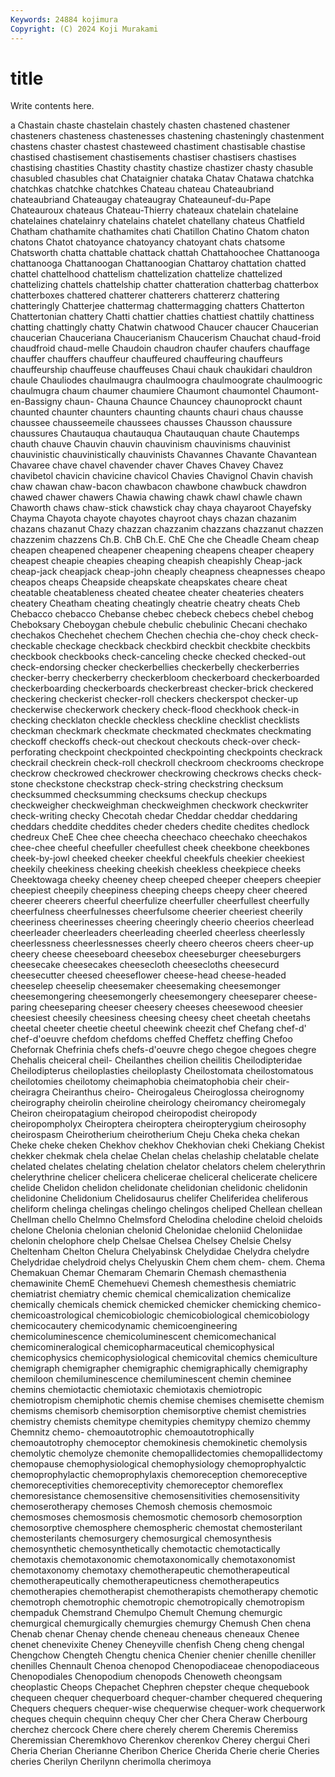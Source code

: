 ```yaml
---
Keywords: 24884 kojimura
Copyright: (C) 2024 Koji Murakami
---
```


# title

Write contents here.



a Chastain chaste chastelain
chastely chasten chastened chastener chasteners chasteness chastenesses chastening chasteningly chastenment
chastens chaster chastest chasteweed chastiment chastisable chastise chastised chastisement chastisements
chastiser chastisers chastises chastising chastities Chastity chastity chastize chastizer chasty
chasuble chasubled chasubles chat Chataignier chataka Chatav Chatawa chatchka chatchkas
chatchke chatchkes Chateau chateau Chateaubriand chateaubriand Chateaugay chateaugray Chateauneuf-du-Pape Chateauroux
chateaus Chateau-Thierry chateaux chatelain chatelaine chatelaines chatelainry chatelains chatelet chatellany
chateus Chatfield Chatham chathamite chathamites chati Chatillon Chatino Chatom chaton
chatons Chatot chatoyance chatoyancy chatoyant chats chatsome Chatsworth chatta chattable
chattack chattah Chattahoochee Chattanooga chattanooga Chattanoogan Chattanoogian Chattaroy chattation chatted
chattel chattelhood chattelism chattelization chattelize chattelized chattelizing chattels chattelship chatter
chatteration chatterbag chatterbox chatterboxes chattered chatterer chatterers chattererz chattering chatteringly
Chatterjee chattermag chattermagging chatters Chatterton Chattertonian chattery Chatti chattier chatties
chattiest chattily chattiness chatting chattingly chatty Chatwin chatwood Chaucer chaucer
Chaucerian chaucerian Chauceriana Chaucerianism Chaucerism Chauchat chaud-froid chaudfroid chaud-melle Chaudoin
chaudron chaufer chaufers chauffage chauffer chauffers chauffeur chauffeured chauffeuring chauffeurs
chauffeurship chauffeuse chauffeuses Chaui chauk chaukidari chauldron chaule Chauliodes chaulmaugra
chaulmoogra chaulmoograte chaulmoogric chaulmugra chaum chaumer chaumiere Chaumont chaumontel Chaumont-en-Bassigny
chaun- Chauna Chaunce Chauncey chaunoprockt chaunt chaunted chaunter chaunters chaunting
chaunts chauri chaus chausse chaussee chausseemeile chaussees chausses Chausson chaussure
chaussures Chautauqua chautauqua Chautauquan chaute Chautemps chauth chauve Chauvin chauvin
chauvinism chauvinisms chauvinist chauvinistic chauvinistically chauvinists Chavannes Chavante Chavantean Chavaree
chave chavel chavender chaver Chaves Chavey Chavez chavibetol chavicin chavicine
chavicol Chavies Chavignol Chavin chavish chaw chawan chaw-bacon chawbacon chawbone
chawbuck chawdron chawed chawer chawers Chawia chawing chawk chawl chawle
chawn Chaworth chaws chaw-stick chawstick chay chaya chayaroot Chayefsky Chayma
Chayota chayote chayotes chayroot chays chazan chazanim chazans chazanut Chazy
chazzan chazzanim chazzans chazzanut chazzen chazzenim chazzens Ch.B. ChB Ch.E.
ChE Che che Cheadle Cheam cheap cheapen cheapened cheapener cheapening
cheapens cheaper cheapery cheapest cheapie cheapies cheaping cheapish cheapishly Cheap-jack
cheap-jack cheapjack cheap-john cheaply cheapness cheapnesses cheapo cheapos cheaps Cheapside
cheapskate cheapskates cheare cheat cheatable cheatableness cheated cheatee cheater cheateries
cheaters cheatery Cheatham cheating cheatingly cheatrie cheatry cheats Cheb Chebacco
chebacco Chebanse chebec chebeck chebecs chebel chebog Cheboksary Cheboygan chebule
chebulic chebulinic Checani chechako chechakos Chechehet chechem Chechen chechia che-choy
check check- checkable checkage checkback checkbird checkbit checkbite checkbits checkbook
checkbooks check-canceling checke checked checked-out check-endorsing checker checkerbellies checkerbelly checkerberries
checker-berry checkerberry checkerbloom checkerboard checkerboarded checkerboarding checkerboards checkerbreast checker-brick checkered
checkering checkerist checker-roll checkers checkerspot checker-up checkerwise checkerwork checkery check-flood
checkhook check-in checking checklaton checkle checkless checkline checklist checklists checkman
checkmark checkmate checkmated checkmates checkmating checkoff checkoffs check-out checkout checkouts
check-over check-perforating checkpoint checkpointed checkpointing checkpoints checkrack checkrail checkrein check-roll
checkroll checkroom checkrooms checkrope checkrow checkrowed checkrower checkrowing checkrows checks
check-stone checkstone checkstrap check-string checkstring checksum checksummed checksumming checksums checkup
checkups checkweigher checkweighman checkweighmen checkwork checkwriter check-writing checky Checotah chedar
Cheddar cheddar cheddaring cheddars cheddite cheddites cheder cheders chedite chedites
chedlock chedreux CheE Chee chee cheecha cheechaco cheechako cheechakos chee-chee
cheeful cheefuller cheefullest cheek cheekbone cheekbones cheek-by-jowl cheeked cheeker cheekful
cheekfuls cheekier cheekiest cheekily cheekiness cheeking cheekish cheekless cheekpiece cheeks
Cheektowaga cheeky cheeney cheep cheeped cheeper cheepers cheepier cheepiest cheepily
cheepiness cheeping cheeps cheepy cheer cheered cheerer cheerers cheerful cheerfulize
cheerfuller cheerfullest cheerfully cheerfulness cheerfulnesses cheerfulsome cheerier cheeriest cheerily cheeriness
cheerinesses cheering cheeringly cheerio cheerios cheerlead cheerleader cheerleaders cheerleading cheerled
cheerless cheerlessly cheerlessness cheerlessnesses cheerly cheero cheeros cheers cheer-up cheery
cheese cheeseboard cheesebox cheeseburger cheeseburgers cheesecake cheesecakes cheesecloth cheesecloths cheesecurd
cheesecutter cheesed cheeseflower cheese-head cheese-headed cheeselep cheeselip cheesemaker cheesemaking cheesemonger
cheesemongering cheesemongerly cheesemongery cheeseparer cheese-paring cheeseparing cheeser cheesery cheeses cheesewood
cheesier cheesiest cheesily cheesiness cheesing cheesy cheet cheetah cheetahs cheetal
cheeter cheetie cheetul cheewink cheezit chef Chefang chef-d' chef-d'oeuvre chefdom
chefdoms cheffed Cheffetz cheffing Chefoo Chefornak Chefrinia chefs chefs-d'oeuvre chego
chegoe chegoes chegre Chehalis cheiceral cheil- Cheilanthes cheilion cheilitis Cheilodipteridae
Cheilodipterus cheiloplasties cheiloplasty Cheilostomata cheilostomatous cheilotomies cheilotomy cheimaphobia cheimatophobia cheir
cheir- cheiragra Cheiranthus cheiro- Cheirogaleus Cheiroglossa cheirognomy cheirography cheirolin cheiroline
cheirology cheiromancy cheiromegaly Cheiron cheiropatagium cheiropod cheiropodist cheiropody cheiropompholyx Cheiroptera
cheiroptera cheiropterygium cheirosophy cheirospasm Cheirotherium cheirotherium Cheju Cheka cheka chekan
Cheke cheke cheken Chekhov chekhov Chekhovian cheki Chekiang Chekist chekker
chekmak chela chelae Chelan chelas chelaship chelatable chelate chelated chelates
chelating chelation chelator chelators chelem chelerythrin chelerythrine chelicer chelicera chelicerae
cheliceral chelicerate chelicere chelide Chelidon chelidon chelidonate chelidonian chelidonic chelidonin
chelidonine Chelidonium Chelidosaurus chelifer Cheliferidea cheliferous cheliform chelinga chelingas chelingo
chelingos cheliped Chellean chellean Chellman chello Chelmno Chelmsford Chelodina chelodine
cheloid cheloids chelone Chelonia chelonian chelonid Chelonidae cheloniid Cheloniidae chelonin
chelophore chelp Chelsae Chelsea Chelsey Chelsie Chelsy Cheltenham Chelton Chelura
Chelyabinsk Chelydidae Chelydra chelydre Chelydridae chelydroid chelys Chelyuskin Chem chem
chem- chem. Chema Chemakuan Chemar Chemaram Chemarin Chemash chemasthenia chemawinite
ChemE Chemehuevi Chemesh chemesthesis chemiatric chemiatrist chemiatry chemic chemical chemicalization
chemicalize chemically chemicals chemick chemicked chemicker chemicking chemico- chemicoastrological chemicobiologic
chemicobiological chemicobiology chemicocautery chemicodynamic chemicoengineering chemicoluminescence chemicoluminescent chemicomechanical chemicomineralogical chemicopharmaceutical
chemicophysical chemicophysics chemicophysiological chemicovital chemics chemiculture chemigraph chemigrapher chemigraphic chemigraphically
chemigraphy chemiloon chemiluminescence chemiluminescent chemin cheminee chemins chemiotactic chemiotaxic chemiotaxis
chemiotropic chemiotropism chemiphotic chemis chemise chemises chemisette chemism chemisms chemisorb
chemisorption chemisorptive chemist chemistries chemistry chemists chemitype chemitypies chemitypy chemizo
chemmy Chemnitz chemo- chemoautotrophic chemoautotrophically chemoautotrophy chemoceptor chemokinesis chemokinetic chemolysis
chemolytic chemolyze chemonite chemopallidectomies chemopallidectomy chemopause chemophysiological chemophysiology chemoprophyalctic chemoprophylactic
chemoprophylaxis chemoreception chemoreceptive chemoreceptivities chemoreceptivity chemoreceptor chemoreflex chemoresistance chemosensitive chemosensitivities
chemosensitivity chemoserotherapy chemoses Chemosh chemosis chemosmoic chemosmoses chemosmosis chemosmotic chemosorb
chemosorption chemosorptive chemosphere chemospheric chemostat chemosterilant chemosterilants chemosurgery chemosurgical chemosynthesis
chemosynthetic chemosynthetically chemotactic chemotactically chemotaxis chemotaxonomic chemotaxonomically chemotaxonomist chemotaxonomy chemotaxy
chemotherapeutic chemotherapeutical chemotherapeutically chemotherapeuticness chemotherapeutics chemotherapies chemotherapist chemotherapists chemotherapy chemotic
chemotroph chemotrophic chemotropic chemotropically chemotropism chempaduk Chemstrand Chemulpo Chemult Chemung
chemurgic chemurgical chemurgically chemurgies chemurgy Chemush Chen chena Chenab chenar
Chenay chende cheneau cheneaus cheneaux Chenee chenet chenevixite Cheney Cheneyville
chenfish Cheng cheng chengal Chengchow Chengteh Chengtu chenica Chenier chenier
chenille cheniller chenilles Chennault Chenoa chenopod Chenopodiaceae chenopodiaceous Chenopodiales Chenopodium
chenopods Chenoweth cheongsam cheoplastic Cheops Chepachet Chephren chepster cheque chequebook
chequeen chequer chequerboard chequer-chamber chequered chequering Chequers chequers chequer-wise chequerwise
chequer-work chequerwork cheques chequin chequinn chequy Cher cher Chera Cheraw
Cherbourg cherchez chercock Chere chere cherely cherem Cheremis Cheremiss Cheremissian
Cheremkhovo Cherenkov cherenkov Cherey chergui Cheri Cheria Cherian Cherianne Cheribon
Cherice Cherida Cherie cherie Cheries cheries Cherilyn Cherilynn cherimolla cherimoya
